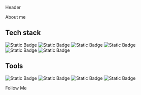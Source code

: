 Header

About me

## Tech stack

![Static Badge](https://img.shields.io/badge/HTML5-1245?style=for-the-badge&logo=html5&logoColor=orange&labelColor=black&color=orange)
![Static Badge](https://img.shields.io/badge/CSS3-1245?style=for-the-badge&logo=css3&logoColor=blue&labelColor=black&color=blue)
![Static Badge](https://img.shields.io/badge/LESS-12?style=for-the-badge&logo=LESS&logoColor=white&labelColor=black&color=blue)
![Static Badge](https://img.shields.io/badge/javascript-90?style=for-the-badge&logo=javascript&logoColor=yellow&labelColor=black&color=yellow)
![Static Badge](https://img.shields.io/badge/git-1245?style=for-the-badge&logo=git&logoColor=orange&labelColor=black&color=%232b3137)
![Static Badge](https://img.shields.io/badge/React-1245?style=for-the-badge&logo=React&logoColor=blue&labelColor=black&color=blue)

## Tools
![Static Badge](https://img.shields.io/badge/VS%20CODE-1245?style=for-the-badge&logo=visual%20studio&logoColor=blue&labelColor=black&color=blue)
![Static Badge](https://img.shields.io/badge/github-1245?style=for-the-badge&logo=github&logoColor=%232b3137&labelColor=black&color=%232b3137)
![Static Badge](https://img.shields.io/badge/figma-1245?style=for-the-badge&logo=figma&logoColor=%238B00FF&labelColor=black&color=black)
![Static Badge](https://img.shields.io/badge/Photoshop-1245?style=for-the-badge&logo=adobe%20photoshop&logoColor=%2318AFFF&labelColor=black&color=%2318AFFF)

Follow Me